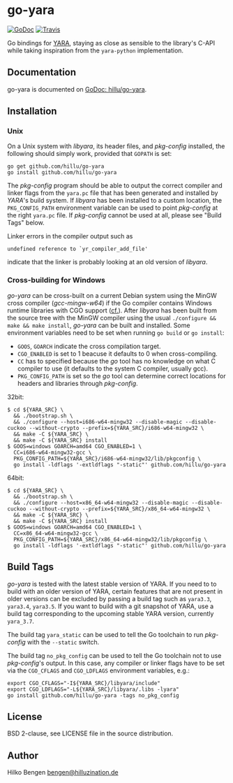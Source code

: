 # go-yara

[![GoDoc](https://godoc.org/github.com/hillu/go-yara?status.svg)](https://godoc.org/github.com/hillu/go-yara)
[![Travis](https://travis-ci.org/hillu/go-yara.svg?branch=master)](https://travis-ci.org/hillu/go-yara)

Go bindings for [YARA](http://plusvic.github.io/yara/), staying as
close as sensible to the library's C-API while taking inspiration from
the `yara-python` implementation. 

## Documentation

go-yara is documented on [GoDoc: hillu/go-yara](https://godoc.org/github.com/hillu/go-yara).

## Installation

### Unix

On a Unix system with _libyara_, its header files, and _pkg-config_
installed, the following should simply work, provided that `GOPATH` is
set:

```
go get github.com/hillu/go-yara
go install github.com/hillu/go-yara
```

The _pkg-config_ program should be able to output the correct compiler
and linker flags from the `yara.pc` file that has been generated and
installed by _YARA_'s build system. If _libyara_ has been installed to
a custom location, the `PKG_CONFIG_PATH` environment variable can be
used to point _pkg-config_ at the right `yara.pc` file. If
_pkg-config_ cannot be used at all, please see "Build Tags" below.

Linker errors in the compiler output such as

    undefined reference to `yr_compiler_add_file'

indicate that the linker is probably looking at an old version of
_libyara_.

### Cross-building for Windows

_go-yara_ can be cross-built on a current Debian system using the
MinGW cross compiler (_gcc-mingw-w64_) if the Go compiler contains
Windows runtime libraries with CGO support
([cf.](https://github.com/hillu/golang-go-cross)). After _libyara_ has
been built from the source tree with the MinGW compiler using the
usual `./configure && make && make install`, _go-yara_ can be built
and installed. Some environment variables need to be set when running
`go build` or `go install`:

- `GOOS`, `GOARCH` indicate the cross compilation target.
- `CGO_ENABLED` is set to 1 beacuse it defaults to 0 when
  cross-compiling.
- `CC` has to specified because the _go_ tool has no knowledge on what
  C compiler to use (it defaults to the system C compiler, usually
  gcc).
- `PKG_CONFIG_PATH` is set so the _go_ tool can determine correct
  locations for headers and libraries through _pkg-config_.

32bit:

```
$ cd ${YARA_SRC} \
  && ./bootstrap.sh \
  && ./configure --host=i686-w64-mingw32 --disable-magic --disable-cuckoo --without-crypto --prefix=${YARA_SRC}/i686-w64-mingw32 \
  && make -C ${YARA_SRC} \
  && make -C ${YARA_SRC} install 
$ GOOS=windows GOARCH=amd64 CGO_ENABLED=1 \
  CC=i686-w64-mingw32-gcc \
  PKG_CONFIG_PATH=${YARA_SRC}/i686-w64-mingw32/lib/pkgconfig \
  go install -ldflags '-extldflags "-static"' github.com/hillu/go-yara
```

64bit:

```
$ cd ${YARA_SRC} \
  && ./bootstrap.sh \
  && ./configure --host=x86_64-w64-mingw32 --disable-magic --disable-cuckoo --without-crypto --prefix=${YARA_SRC}/x86_64-w64-mingw32 \
  && make -C ${YARA_SRC} \
  && make -C ${YARA_SRC} install 
$ GOOS=windows GOARCH=amd64 CGO_ENABLED=1 \
  CC=x86_64-w64-mingw32-gcc \
  PKG_CONFIG_PATH=${YARA_SRC}/x86_64-w64-mingw32/lib/pkgconfig \
  go install -ldflags '-extldflags "-static"' github.com/hillu/go-yara
```

## Build Tags

_go-yara_ is tested with the latest stable version of YARA. If you
need to to build with an older version of YARA, certain features that
are not present in older versions can be excluded by passing a build
tag such as `yara3.3`, `yara3.4`, `yara3.5`. If you want to build with
a git snapshot of YARA, use a build tag corresponding to the upcoming
stable YARA version, currently `yara_3.7`.

The build tag `yara_static` can be used to tell the Go toolchain to
run _pkg-config_ with the `--static` switch.

The build tag `no_pkg_config` can be used to tell the Go toolchain not
to use _pkg-config_'s output. In this case, any compiler or linker
flags have to be set via the `CGO_CFLAGS` and `CGO_LDFLAGS`
environment variables, e.g.:

```
export CGO_CFLAGS="-I${YARA_SRC}/libyara/include"
export CGO_LDFLAGS="-L${YARA_SRC}/libyara/.libs -lyara"
go install github.com/hillu/go-yara -tags no_pkg_config
```

## License

BSD 2-clause, see LICENSE file in the source distribution.

## Author

Hilko Bengen <bengen@hilluzination.de>
